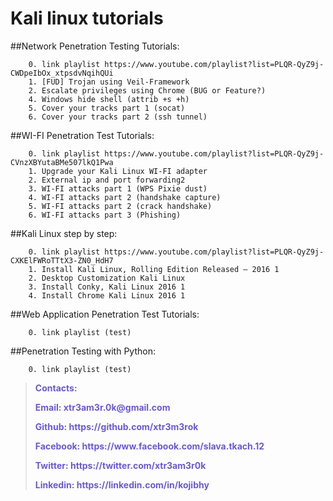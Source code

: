 # Kali linux tutorials
##Network Penetration Testing Tutorials:

        0. link playlist https://www.youtube.com/playlist?list=PLQR-QyZ9j-CWDpeIbOx_xtpsdvNqihQUi
        1. [FUD] Trojan using Veil-Framework
        2. Escalate privileges using Chrome (BUG or Feature?)
        4. Windows hide shell (attrib +s +h)
        5. Cover your tracks part 1 (socat)
        6. Cover your tracks part 2 (ssh tunnel)

##WI-FI Penetration Test Tutorials:

        0. link playlist https://www.youtube.com/playlist?list=PLQR-QyZ9j-CVnzXBYutaBMe507lkQ1Pwa
        1. Upgrade your Kali Linux WI-FI adapter
        2. External ip and port forwarding2
        3. WI-FI attacks part 1 (WPS Pixie dust)
        4. WI-FI attacks part 2 (handshake capture)
        5. WI-FI attacks part 2 (crack handshake)
        6. WI-FI attacks part 3 (Phishing) 

##Kali Linux step by step:

        0. link playlist https://www.youtube.com/playlist?list=PLQR-QyZ9j-CXKElFWRoTTtX3-ZN0_HdH7
        1. Install Kali Linux, Rolling Edition Released – 2016 1 
        2. Desktop Customization Kali Linux
        3. Install Conky, Kali Linux 2016 1
        4. Install Chrome Kali Linux 2016 1
 
##Web Application Penetration Test Tutorials:
        
        0. link playlist (test)
        
##Penetration Testing with Python:
        
        0. link playlist (test)
        
        
<blockquote>
    <font color='#6A5ACD'>
        <p><strong>Contacts:</strong></p>
        <p><strong>Email: xtr3am3r.0k@gmail.com</strong></p>
        <p><strong>Github: https://github.com/xtr3m3rok</strong></p>
        <p><strong><strong>Facebook: https://www.facebook.com/slava.tkach.12</strong></p>
        <p><strong>Twitter: https://twitter.com/xtr3am3r0k</strong></p>  
        <p><strong>Linkedin: https://linkedin.com/in/kojibhy</strong></p>
    </font>
</blockquote>
